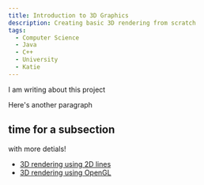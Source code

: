 ```yaml
---
title: Introduction to 3D Graphics
description: Creating basic 3D rendering from scratch
tags:
  - Computer Science
  - Java
  - C++
  - University
  - Katie
---
```

I am writing about this project

Here's another paragraph

## time for a subsection
with more detials!

* [3D rendering using 2D lines](https://github.com/mason-fabel/gfx-core)
* [3D rendering using OpenGL](https://github.com/mason-fabel/gl-demo)
